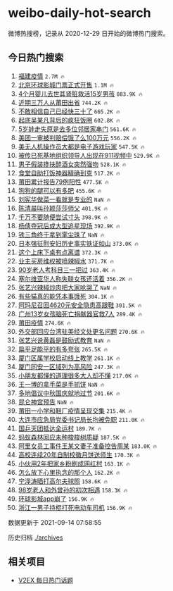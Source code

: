 # weibo-daily-hot-search

微博热搜榜，记录从 2020-12-29 日开始的微博热门搜索。

## 今日热门搜索

<!-- BEGIN -->

1. [福建疫情](https://s.weibo.com/weibo?q=%23%E7%A6%8F%E5%BB%BA%E7%96%AB%E6%83%85%23&Refer=top) `2.7M 🔥`
1. [北京环球影城门票正式开售](https://s.weibo.com/weibo?q=%23%E5%8C%97%E4%BA%AC%E7%8E%AF%E7%90%83%E5%BD%B1%E5%9F%8E%E9%97%A8%E7%A5%A8%E6%AD%A3%E5%BC%8F%E5%BC%80%E5%94%AE%23&Refer=top) `1.1M 🔥`
1. [4个月婴儿去世其肾脏救活15岁男孩](https://s.weibo.com/weibo?q=%234%E4%B8%AA%E6%9C%88%E5%A9%B4%E5%84%BF%E5%8E%BB%E4%B8%96%E5%85%B6%E8%82%BE%E8%84%8F%E6%95%91%E6%B4%BB15%E5%B2%81%E7%94%B7%E5%AD%A9%23&Refer=top) `883.9K 🔥`
1. [近期三万人从莆田出省](https://s.weibo.com/weibo?q=%23%E8%BF%91%E6%9C%9F%E4%B8%89%E4%B8%87%E4%BA%BA%E4%BB%8E%E8%8E%86%E7%94%B0%E5%87%BA%E7%9C%81%23&Refer=top) `744.2K 🔥`
1. [不敢相信自己已经快三十了](https://s.weibo.com/weibo?q=%23%E4%B8%8D%E6%95%A2%E7%9B%B8%E4%BF%A1%E8%87%AA%E5%B7%B1%E5%B7%B2%E7%BB%8F%E5%BF%AB%E4%B8%89%E5%8D%81%E4%BA%86%23&Refer=top) `665.2K 🔥`
1. [起底吴某凡背后的疯狂饭圈](https://s.weibo.com/weibo?q=%23%E8%B5%B7%E5%BA%95%E5%90%B4%E6%9F%90%E5%87%A1%E8%83%8C%E5%90%8E%E7%9A%84%E7%96%AF%E7%8B%82%E9%A5%AD%E5%9C%88%23&Refer=top) `602.8K 🔥`
1. [5岁娃走失原是去多位邻居家串门](https://s.weibo.com/weibo?q=%235%E5%B2%81%E5%A8%83%E8%B5%B0%E5%A4%B1%E5%8E%9F%E6%98%AF%E5%8E%BB%E5%A4%9A%E4%BD%8D%E9%82%BB%E5%B1%85%E5%AE%B6%E4%B8%B2%E9%97%A8%23&Refer=top) `561.6K 🔥`
1. [美团一审被判赔偿饿了么100万元](https://s.weibo.com/weibo?q=%23%E7%BE%8E%E5%9B%A2%E4%B8%80%E5%AE%A1%E8%A2%AB%E5%88%A4%E8%B5%94%E5%81%BF%E9%A5%BF%E4%BA%86%E4%B9%88100%E4%B8%87%E5%85%83%23&Refer=top) `556.2K 🔥`
1. [美无人机操作员大都是电子游戏玩家](https://s.weibo.com/weibo?q=%23%E7%BE%8E%E6%97%A0%E4%BA%BA%E6%9C%BA%E6%93%8D%E4%BD%9C%E5%91%98%E5%A4%A7%E9%83%BD%E6%98%AF%E7%94%B5%E5%AD%90%E6%B8%B8%E6%88%8F%E7%8E%A9%E5%AE%B6%23&Refer=top) `547.5K 🔥`
1. [被传已死基地组织领导人出现在911视频中](https://s.weibo.com/weibo?q=%23%E8%A2%AB%E4%BC%A0%E5%B7%B2%E6%AD%BB%E5%9F%BA%E5%9C%B0%E7%BB%84%E7%BB%87%E9%A2%86%E5%AF%BC%E4%BA%BA%E5%87%BA%E7%8E%B0%E5%9C%A8911%E8%A7%86%E9%A2%91%E4%B8%AD%23&Refer=top) `529.9K 🔥`
1. [男子假装搀扶醉酒女突然强吻](https://s.weibo.com/weibo?q=%23%E7%94%B7%E5%AD%90%E5%81%87%E8%A3%85%E6%90%80%E6%89%B6%E9%86%89%E9%85%92%E5%A5%B3%E7%AA%81%E7%84%B6%E5%BC%BA%E5%90%BB%23&Refer=top) `528.1K 🔥`
1. [食堂自助打饭神器精确到克](https://s.weibo.com/weibo?q=%23%E9%A3%9F%E5%A0%82%E8%87%AA%E5%8A%A9%E6%89%93%E9%A5%AD%E7%A5%9E%E5%99%A8%E7%B2%BE%E7%A1%AE%E5%88%B0%E5%85%8B%23&Refer=top) `517.2K 🔥`
1. [莆田累计报告79例阳性](https://s.weibo.com/weibo?q=%23%E8%8E%86%E7%94%B0%E7%B4%AF%E8%AE%A1%E6%8A%A5%E5%91%8A79%E4%BE%8B%E9%98%B3%E6%80%A7%23&Refer=top) `477.5K 🔥`
1. [狗狗的腿可以有多肥](https://s.weibo.com/weibo?q=%23%E7%8B%97%E7%8B%97%E7%9A%84%E8%85%BF%E5%8F%AF%E4%BB%A5%E6%9C%89%E5%A4%9A%E8%82%A5%23&Refer=top) `455.6K 🔥`
1. [刘宪华做菜一看就是专业的](https://s.weibo.com/weibo?q=%23%E5%88%98%E5%AE%AA%E5%8D%8E%E5%81%9A%E8%8F%9C%E4%B8%80%E7%9C%8B%E5%B0%B1%E6%98%AF%E4%B8%93%E4%B8%9A%E7%9A%84%23&Refer=top) `NaN 🔥`
1. [陈清晨叫孙颖莎莎师父](https://s.weibo.com/weibo?q=%23%E9%99%88%E6%B8%85%E6%99%A8%E5%8F%AB%E5%AD%99%E9%A2%96%E8%8E%8E%E8%8E%8E%E5%B8%88%E7%88%B6%23&Refer=top) `401.9K 🔥`
1. [千万不要随便尝试寸头](https://s.weibo.com/weibo?q=%23%E5%8D%83%E4%B8%87%E4%B8%8D%E8%A6%81%E9%9A%8F%E4%BE%BF%E5%B0%9D%E8%AF%95%E5%AF%B8%E5%A4%B4%23&Refer=top) `398.9K 🔥`
1. [杨倩夺冠后成大型追星现场](https://s.weibo.com/weibo?q=%23%E6%9D%A8%E5%80%A9%E5%A4%BA%E5%86%A0%E5%90%8E%E6%88%90%E5%A4%A7%E5%9E%8B%E8%BF%BD%E6%98%9F%E7%8E%B0%E5%9C%BA%23&Refer=top) `392.9K 🔥`
1. [铁三角终于拿到雮尘珠了](https://s.weibo.com/weibo?q=%23%E9%93%81%E4%B8%89%E8%A7%92%E7%BB%88%E4%BA%8E%E6%8B%BF%E5%88%B0%E9%9B%AE%E5%B0%98%E7%8F%A0%E4%BA%86%23&Refer=top) `NaN 🔥`
1. [日本强征慰安妇历史事实铁证如山](https://s.weibo.com/weibo?q=%23%E6%97%A5%E6%9C%AC%E5%BC%BA%E5%BE%81%E6%85%B0%E5%AE%89%E5%A6%87%E5%8E%86%E5%8F%B2%E4%BA%8B%E5%AE%9E%E9%93%81%E8%AF%81%E5%A6%82%E5%B1%B1%23&Refer=top) `373.0K 🔥`
1. [这个上床下桌有点离谱](https://s.weibo.com/weibo?q=%23%E8%BF%99%E4%B8%AA%E4%B8%8A%E5%BA%8A%E4%B8%8B%E6%A1%8C%E6%9C%89%E7%82%B9%E7%A6%BB%E8%B0%B1%23&Refer=top) `372.3K 🔥`
1. [业主买房维权被喷辣椒水](https://s.weibo.com/weibo?q=%23%E4%B8%9A%E4%B8%BB%E4%B9%B0%E6%88%BF%E7%BB%B4%E6%9D%83%E8%A2%AB%E5%96%B7%E8%BE%A3%E6%A4%92%E6%B0%B4%23&Refer=top) `371.7K 🔥`
1. [90岁老人考科目三一把过](https://s.weibo.com/weibo?q=%2390%E5%B2%81%E8%80%81%E4%BA%BA%E8%80%83%E7%A7%91%E7%9B%AE%E4%B8%89%E4%B8%80%E6%8A%8A%E8%BF%87%23&Refer=top) `363.4K 🔥`
1. [塞尔维亚华人称失联女孩还活着](https://s.weibo.com/weibo?q=%23%E5%A1%9E%E5%B0%94%E7%BB%B4%E4%BA%9A%E5%8D%8E%E4%BA%BA%E7%A7%B0%E5%A4%B1%E8%81%94%E5%A5%B3%E5%AD%A9%E8%BF%98%E6%B4%BB%E7%9D%80%23&Refer=top) `356.2K 🔥`
1. [张艺兴辣椒炒肉把大家呛哭了](https://s.weibo.com/weibo?q=%23%E5%BC%A0%E8%89%BA%E5%85%B4%E8%BE%A3%E6%A4%92%E7%82%92%E8%82%89%E6%8A%8A%E5%A4%A7%E5%AE%B6%E5%91%9B%E5%93%AD%E4%BA%86%23&Refer=top) `NaN 🔥`
1. [有些猫真的能凭本事饿死](https://s.weibo.com/weibo?q=%23%E6%9C%89%E4%BA%9B%E7%8C%AB%E7%9C%9F%E7%9A%84%E8%83%BD%E5%87%AD%E6%9C%AC%E4%BA%8B%E9%A5%BF%E6%AD%BB%23&Refer=top) `304.1K 🔥`
1. [阿玛尼召回4620元安全隐患高跟鞋](https://s.weibo.com/weibo?q=%23%E9%98%BF%E7%8E%9B%E5%B0%BC%E5%8F%AC%E5%9B%9E4620%E5%85%83%E5%AE%89%E5%85%A8%E9%9A%90%E6%82%A3%E9%AB%98%E8%B7%9F%E9%9E%8B%23&Refer=top) `301.5K 🔥`
1. [广州13岁女孩脑死亡捐献器官救7人](https://s.weibo.com/weibo?q=%23%E5%B9%BF%E5%B7%9E13%E5%B2%81%E5%A5%B3%E5%AD%A9%E8%84%91%E6%AD%BB%E4%BA%A1%E6%8D%90%E7%8C%AE%E5%99%A8%E5%AE%98%E6%95%917%E4%BA%BA%23&Refer=top) `289.4K 🔥`
1. [莆田疫情](https://s.weibo.com/weibo?q=%E8%8E%86%E7%94%B0%E7%96%AB%E6%83%85&Refer=top) `274.6K 🔥`
1. [外交部回应台湾驻美经文处更名问题](https://s.weibo.com/weibo?q=%23%E5%A4%96%E4%BA%A4%E9%83%A8%E5%9B%9E%E5%BA%94%E5%8F%B0%E6%B9%BE%E9%A9%BB%E7%BE%8E%E7%BB%8F%E6%96%87%E5%A4%84%E6%9B%B4%E5%90%8D%E9%97%AE%E9%A2%98%23&Refer=top) `270.6K 🔥`
1. [张艺兴说黄磊是鼓励式教育](https://s.weibo.com/weibo?q=%23%E5%BC%A0%E8%89%BA%E5%85%B4%E8%AF%B4%E9%BB%84%E7%A3%8A%E6%98%AF%E9%BC%93%E5%8A%B1%E5%BC%8F%E6%95%99%E8%82%B2%23&Refer=top) `NaN 🔥`
1. [扁平足能平的有多夸张](https://s.weibo.com/weibo?q=%23%E6%89%81%E5%B9%B3%E8%B6%B3%E8%83%BD%E5%B9%B3%E7%9A%84%E6%9C%89%E5%A4%9A%E5%A4%B8%E5%BC%A0%23&Refer=top) `265.5K 🔥`
1. [厦门区属学校启动线上教学](https://s.weibo.com/weibo?q=%23%E5%8E%A6%E9%97%A8%E5%8C%BA%E5%B1%9E%E5%AD%A6%E6%A0%A1%E5%90%AF%E5%8A%A8%E7%BA%BF%E4%B8%8A%E6%95%99%E5%AD%A6%23&Refer=top) `261.1K 🔥`
1. [厦门同安一区域列为高风险](https://s.weibo.com/weibo?q=%23%E5%8E%A6%E9%97%A8%E5%90%8C%E5%AE%89%E4%B8%80%E5%8C%BA%E5%9F%9F%E5%88%97%E4%B8%BA%E9%AB%98%E9%A3%8E%E9%99%A9%23&Refer=top) `247.3K 🔥`
1. [小朋友都懂的道理很多大人却不懂](https://s.weibo.com/weibo?q=%23%E5%B0%8F%E6%9C%8B%E5%8F%8B%E9%83%BD%E6%87%82%E7%9A%84%E9%81%93%E7%90%86%E5%BE%88%E5%A4%9A%E5%A4%A7%E4%BA%BA%E5%8D%B4%E4%B8%8D%E6%87%82%23&Refer=top) `217.0K 🔥`
1. [王一博的拿手菜是手抓饼](https://s.weibo.com/weibo?q=%23%E7%8E%8B%E4%B8%80%E5%8D%9A%E7%9A%84%E6%8B%BF%E6%89%8B%E8%8F%9C%E6%98%AF%E6%89%8B%E6%8A%93%E9%A5%BC%23&Refer=top) `NaN 🔥`
1. [多地倡议中秋国庆就地过节](https://s.weibo.com/weibo?q=%23%E5%A4%9A%E5%9C%B0%E5%80%A1%E8%AE%AE%E4%B8%AD%E7%A7%8B%E5%9B%BD%E5%BA%86%E5%B0%B1%E5%9C%B0%E8%BF%87%E8%8A%82%23&Refer=top) `201.6K 🔥`
1. [昆仑神宫预告](https://s.weibo.com/weibo?q=%23%E6%98%86%E4%BB%91%E7%A5%9E%E5%AE%AB%E9%A2%84%E5%91%8A%23&Refer=top) `NaN 🔥`
1. [莆田一小学和鞋厂疫情呈现交集](https://s.weibo.com/weibo?q=%23%E8%8E%86%E7%94%B0%E4%B8%80%E5%B0%8F%E5%AD%A6%E5%92%8C%E9%9E%8B%E5%8E%82%E7%96%AB%E6%83%85%E5%91%88%E7%8E%B0%E4%BA%A4%E9%9B%86%23&Refer=top) `215.4K 🔥`
1. [大连市应急局党委书记局长均被免职](https://s.weibo.com/weibo?q=%23%E5%A4%A7%E8%BF%9E%E5%B8%82%E5%BA%94%E6%80%A5%E5%B1%80%E5%85%9A%E5%A7%94%E4%B9%A6%E8%AE%B0%E5%B1%80%E9%95%BF%E5%9D%87%E8%A2%AB%E5%85%8D%E8%81%8C%23&Refer=top) `211.0K 🔥`
1. [国乒天团抵达全运村](https://s.weibo.com/weibo?q=%23%E5%9B%BD%E4%B9%92%E5%A4%A9%E5%9B%A2%E6%8A%B5%E8%BE%BE%E5%85%A8%E8%BF%90%E6%9D%91%23&Refer=top) `189.7K 🔥`
1. [蚂蚁森林回应未种梭梭树质疑](https://s.weibo.com/weibo?q=%23%E8%9A%82%E8%9A%81%E6%A3%AE%E6%9E%97%E5%9B%9E%E5%BA%94%E6%9C%AA%E7%A7%8D%E6%A2%AD%E6%A2%AD%E6%A0%91%E8%B4%A8%E7%96%91%23&Refer=top) `187.5K 🔥`
1. [阿里女员工事件王某文妻子准备控告周某](https://s.weibo.com/weibo?q=%23%E9%98%BF%E9%87%8C%E5%A5%B3%E5%91%98%E5%B7%A5%E4%BA%8B%E4%BB%B6%E7%8E%8B%E6%9F%90%E6%96%87%E5%A6%BB%E5%AD%90%E5%87%86%E5%A4%87%E6%8E%A7%E5%91%8A%E5%91%A8%E6%9F%90%23&Refer=top) `183.0K 🔥`
1. [高校连续20年自制校徽月饼送师生](https://s.weibo.com/weibo?q=%23%E9%AB%98%E6%A0%A1%E8%BF%9E%E7%BB%AD20%E5%B9%B4%E8%87%AA%E5%88%B6%E6%A0%A1%E5%BE%BD%E6%9C%88%E9%A5%BC%E9%80%81%E5%B8%88%E7%94%9F%23&Refer=top) `170.3K 🔥`
1. [小伙用2年把家乡粉刷成网红村](https://s.weibo.com/weibo?q=%E5%B0%8F%E4%BC%99%E7%94%A82%E5%B9%B4%E6%8A%8A%E5%AE%B6%E4%B9%A1%E7%B2%89%E5%88%B7%E6%88%90%E7%BD%91%E7%BA%A2%E6%9D%91&Refer=top) `163.1K 🔥`
1. [怎么放下心里执念的那个人](https://s.weibo.com/weibo?q=%23%E6%80%8E%E4%B9%88%E6%94%BE%E4%B8%8B%E5%BF%83%E9%87%8C%E6%89%A7%E5%BF%B5%E7%9A%84%E9%82%A3%E4%B8%AA%E4%BA%BA%23&Refer=top) `162.2K 🔥`
1. [宁泽涛晒打高尔夫球照](https://s.weibo.com/weibo?q=%23%E5%AE%81%E6%B3%BD%E6%B6%9B%E6%99%92%E6%89%93%E9%AB%98%E5%B0%94%E5%A4%AB%E7%90%83%E7%85%A7%23&Refer=top) `158.6K 🔥`
1. [98岁老人和外曾孙的初次相遇](https://s.weibo.com/weibo?q=%2398%E5%B2%81%E8%80%81%E4%BA%BA%E5%92%8C%E5%A4%96%E6%9B%BE%E5%AD%99%E7%9A%84%E5%88%9D%E6%AC%A1%E7%9B%B8%E9%81%87%23&Refer=top) `158.3K 🔥`
1. [环球影城app崩了](https://s.weibo.com/weibo?q=%E7%8E%AF%E7%90%83%E5%BD%B1%E5%9F%8Eapp%E5%B4%A9%E4%BA%86&Refer=top) `156.9K 🔥`
1. [浙江一男子持棍打死电动车司机](https://s.weibo.com/weibo?q=%23%E6%B5%99%E6%B1%9F%E4%B8%80%E7%94%B7%E5%AD%90%E6%8C%81%E6%A3%8D%E6%89%93%E6%AD%BB%E7%94%B5%E5%8A%A8%E8%BD%A6%E5%8F%B8%E6%9C%BA%23&Refer=top) `156.9K 🔥`

数据更新于 2021-09-14 07:58:55

<!-- END -->

历史归档 [./archives](./archives)

## 相关项目

- [V2EX 每日热门话题](https://github.com/boojack/v2ex-daily-hot-topic)
